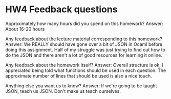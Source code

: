 # HW4 Feedback questions

Approximately how many hours did you spend on this homework?
    Answer: About 16-20 hours

Any feedback about the lecture material corresponding to this homework?
    Answer: We REALLY should have gone over a bit of JSON in Ocaml before doing this assignment. Half of my struggle was just
    trying to find out how to do the JSON and there aren't a lot of good resources for learning it online.

Any feedback about the homework itself?
    Answer: Overall structure is ok, I appreciated being told what functions should be used in each question. The approximate number
    of lines that should be used is also a nice touch.

Anything else you want us to know?
    Answer: If we're going to be taught JSON, teach us JSON. Don't make us teach ourselves.
